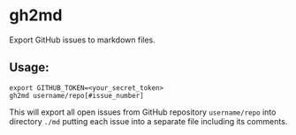 # gh2md
Export GitHub issues to markdown files.

## Usage:

```
export GITHUB_TOKEN=<your_secret_token>
gh2md username/repo[#issue_number]
```

This will export all open issues from GitHub repository `username/repo` into directory `./md` 
putting each issue into a separate file including its comments.

